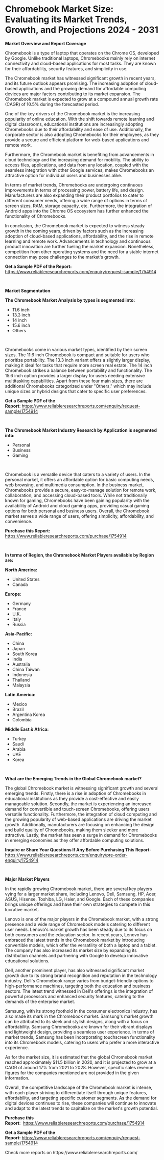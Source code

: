 <p><h1>Chromebook Market Size: Evaluating its Market Trends, Growth, and Projections 2024 - 2031</h1></p><p><strong>Market Overview and Report Coverage</strong></p>
<p><p>Chromebook is a type of laptop that operates on the Chrome OS, developed by Google. Unlike traditional laptops, Chromebooks mainly rely on internet connectivity and cloud-based applications for most tasks. They are known for their affordability, security features, and simplicity in use.</p><p>The Chromebook market has witnessed significant growth in recent years, and its future outlook appears promising. The increasing adoption of cloud-based applications and the growing demand for affordable computing devices are major factors contributing to its market expansion. The Chromebook market is expected to grow at a compound annual growth rate (CAGR) of 10.5% during the forecasted period.</p><p>One of the key drivers of the Chromebook market is the increasing popularity of online education. With the shift towards remote learning and digital classrooms, educational institutions are increasingly adopting Chromebooks due to their affordability and ease of use. Additionally, the corporate sector is also adopting Chromebooks for their employees, as they provide a secure and efficient platform for web-based applications and remote work.</p><p>Furthermore, the Chromebook market is benefiting from advancements in cloud technology and the increasing demand for mobility. The ability to access files, applications, and data from any location, coupled with the seamless integration with other Google services, makes Chromebooks an attractive option for individual users and businesses alike.</p><p>In terms of market trends, Chromebooks are undergoing continuous improvements in terms of processing power, battery life, and design. Manufacturers are also expanding their product portfolios to cater to different consumer needs, offering a wide range of options in terms of screen sizes, RAM, storage capacity, etc. Furthermore, the integration of Android apps into the Chrome OS ecosystem has further enhanced the functionality of Chromebooks.</p><p>In conclusion, the Chromebook market is expected to witness steady growth in the coming years, driven by factors such as the increasing adoption of cloud-based applications, affordability, and the rise in remote learning and remote work. Advancements in technology and continuous product innovation are further fueling the market expansion. Nonetheless, competition from other operating systems and the need for a stable internet connection may pose challenges to the market's growth.</p></p>
<p><strong>Get a Sample PDF of the Report:</strong> <a href="https://www.reliableresearchreports.com/enquiry/request-sample/1754914">https://www.reliableresearchreports.com/enquiry/request-sample/1754914</a></p>
<p>&nbsp;</p>
<p><strong>Market Segmentation</strong></p>
<p><strong>The Chromebook Market Analysis by types is segmented into:</strong></p>
<p><ul><li>11.6 inch</li><li>13.3 inch</li><li>14 inch</li><li>15.6 inch</li><li>Others</li></ul></p>
<p>&nbsp;</p>
<p><p>Chromebooks come in various market types, identified by their screen sizes. The 11.6 inch Chromebook is compact and suitable for users who prioritize portability. The 13.3 inch variant offers a slightly larger display, making it ideal for tasks that require more screen real estate. The 14 inch Chromebook strikes a balance between portability and functionality. The 15.6 inch option provides a larger display for users needing extensive multitasking capabilities. Apart from these four main sizes, there are additional Chromebooks categorized under "Others," which may include unique sizes or hybrid designs that cater to specific user preferences.</p></p>
<p><strong>Get a Sample PDF of the Report:</strong>&nbsp;<a href="https://www.reliableresearchreports.com/enquiry/request-sample/1754914">https://www.reliableresearchreports.com/enquiry/request-sample/1754914</a></p>
<p>&nbsp;</p>
<p><strong>The Chromebook Market Industry Research by Application is segmented into:</strong></p>
<p><ul><li>Personal</li><li>Business</li><li>Gaming</li></ul></p>
<p>&nbsp;</p>
<p><p>Chromebook is a versatile device that caters to a variety of users. In the personal market, it offers an affordable option for basic computing needs, web browsing, and multimedia consumption. In the business market, Chromebooks provide a secure, easy-to-manage solution for remote work, collaboration, and accessing cloud-based tools. While not traditionally known for gaming, Chromebooks have been gaining popularity with the availability of Android and cloud gaming apps, providing casual gaming options for both personal and business users. Overall, the Chromebook market serves a wide range of users, offering simplicity, affordability, and convenience.</p></p>
<p><strong>Purchase this Report:</strong>&nbsp; <a href="https://www.reliableresearchreports.com/purchase/1754914">https://www.reliableresearchreports.com/purchase/1754914</a></p>
<p>&nbsp;</p>
<p><strong>In terms of Region, the Chromebook Market Players available by Region are:</strong></p>
<p>
    <p> <strong> North America: </strong>
        <ul>
            <li>United States</li>
            <li>Canada</li>
        </ul>
        </p> 
    <p> <strong> Europe: </strong>
        <ul>
            <li>Germany</li>
            <li>France</li>
            <li>U.K.</li>
            <li>Italy</li>
            <li>Russia</li>
        </ul>
        </p> 
    <p> <strong> Asia-Pacific: </strong>
        <ul>
            <li>China</li>
            <li>Japan</li>
            <li>South Korea</li>
            <li>India</li>
            <li>Australia</li>
            <li>China Taiwan</li>
            <li>Indonesia</li>
            <li>Thailand</li>
            <li>Malaysia</li>
        </ul>
        </p> 
    <p> <strong> Latin America: </strong>
        <ul>
            <li>Mexico</li>
            <li>Brazil</li>
            <li>Argentina Korea</li>
            <li>Colombia</li>
        </ul>
        </p> 
    <p> <strong> Middle East & Africa: </strong>
        <ul>
            <li>Turkey</li>
            <li>Saudi</li>
            <li>Arabia</li>
            <li>UAE</li>
            <li>Korea</li>
        </ul>
    </p>
    </p>
<p>&nbsp;</p>
<p><strong>What are the Emerging Trends in the Global Chromebook market?</strong></p>
<p><p>The global Chromebook market is witnessing significant growth and several emerging trends. Firstly, there is a rise in adoption of Chromebooks in educational institutions as they provide a cost-effective and easily manageable solution. Secondly, the market is experiencing an increased demand for convertible and touch-screen Chromebooks, offering users versatile functionality. Furthermore, the integration of cloud computing and the growing popularity of web-based applications are driving the market growth. Additionally, manufacturers are focusing on enhancing the design and build quality of Chromebooks, making them sleeker and more attractive. Lastly, the market has seen a surge in demand for Chromebooks in emerging economies as they offer affordable computing solutions.</p></p>
<p><strong>Inquire or Share Your Questions If Any Before Purchasing This Report</strong>- <a href="https://www.reliableresearchreports.com/enquiry/pre-order-enquiry/1754914">https://www.reliableresearchreports.com/enquiry/pre-order-enquiry/1754914</a></p>
<p>&nbsp;</p>
<p><strong>Major Market Players</strong></p>
<p><p>In the rapidly growing Chromebook market, there are several key players vying for a larger market share, including Lenovo, Dell, Samsung, HP, Acer, ASUS, Hisense, Toshiba, LG, Haier, and Google. Each of these companies brings unique offerings and have their own strategies to compete in this lucrative market.</p><p>Lenovo is one of the major players in the Chromebook market, with a strong presence and a wide range of Chromebook models catering to different user needs. Lenovo's market growth has been steady due to its focus on both consumers and the education sector. In recent years, Lenovo has embraced the latest trends in the Chromebook market by introducing convertible models, which offer the versatility of both a laptop and a tablet. The company has also increased its market size by expanding its distribution channels and partnering with Google to develop innovative educational solutions.</p><p>Dell, another prominent player, has also witnessed significant market growth due to its strong brand recognition and reputation in the technology industry. Dell's Chromebook range varies from budget-friendly options to high-performance machines, targeting both the education and business sectors. The latest trend witnessed in Dell's offerings is the integration of powerful processors and enhanced security features, catering to the demands of the enterprise market.</p><p>Samsung, with its strong foothold in the consumer electronics industry, has also made its mark in the Chromebook market. Samsung's market growth can be attributed to its sleek and stylish designs, along with a focus on affordability. Samsung Chromebooks are known for their vibrant displays and lightweight design, providing a seamless user experience. In terms of market trends, Samsung has been incorporating touchscreen functionality into its Chromebook models, catering to users who prefer a more interactive experience.</p><p>As for the market size, it is estimated that the global Chromebook market reached approximately $11.5 billion in 2020, and it is projected to grow at a CAGR of around 17% from 2021 to 2028. However, specific sales revenue figures for the companies mentioned are not provided in the given information.</p><p>Overall, the competitive landscape of the Chromebook market is intense, with each player striving to differentiate itself through unique features, affordability, and targeting specific customer segments. As the demand for digital devices continues to rise, these companies will continue to innovate and adapt to the latest trends to capitalize on the market's growth potential.</p></p>
<p><strong>Purchase this Report:</strong>&nbsp;&nbsp;<a href="https://www.reliableresearchreports.com/purchase/1754914">https://www.reliableresearchreports.com/purchase/1754914</a></p>
<p></p>
<p><strong>Get a Sample PDF of the Report:</strong>&nbsp;<a href="https://www.reliableresearchreports.com/enquiry/request-sample/1754914">https://www.reliableresearchreports.com/enquiry/request-sample/1754914</a></p>
<p>Check more reports on https://www.reliableresearchreports.com/</p>